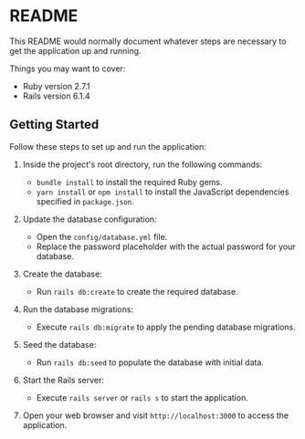 # README

This README would normally document whatever steps are necessary to get the
application up and running.

Things you may want to cover:

- Ruby version 2.7.1
- Rails version 6.1.4

## Getting Started

Follow these steps to set up and run the application:

1. Inside the project's root directory, run the following commands:
   - `bundle install` to install the required Ruby gems.
   - `yarn install` or `npm install` to install the JavaScript dependencies specified in `package.json`.

2. Update the database configuration:
   - Open the `config/database.yml` file.
   - Replace the password placeholder with the actual password for your database.

3. Create the database:
   - Run `rails db:create` to create the required database.

4. Run the database migrations:
   - Execute `rails db:migrate` to apply the pending database migrations.

5. Seed the database:
   - Run `rails db:seed` to populate the database with initial data.

6. Start the Rails server:
   - Execute `rails server` or `rails s` to start the application.

7. Open your web browser and visit `http://localhost:3000` to access the application.

